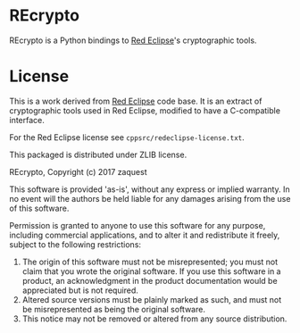 # REcrypto

REcrypto is a Python bindings to
[Red Eclipse](https://redeclipse.net)'s cryptographic tools.

# License

This is a work derived from [Red Eclipse](https://redeclipse.net) code
base. It is an extract of cryptographic tools used in Red Eclipse,
modified to have a C-compatible interface.

For the Red Eclipse license see `cppsrc/redeclipse-license.txt`.

This packaged is distributed under ZLIB license.

REcrypto, Copyright (c) 2017 zaquest

This software is provided 'as-is', without any express or implied
warranty. In no event will the authors be held liable for any damages
arising from the use of this software.

Permission is granted to anyone to use this software for any purpose,
including commercial applications, and to alter it and redistribute it
freely, subject to the following restrictions:

1. The origin of this software must not be misrepresented; you must not
   claim that you wrote the original software. If you use this software
   in a product, an acknowledgment in the product documentation would be
   appreciated but is not required.
2. Altered source versions must be plainly marked as such, and must not be
   misrepresented as being the original software.
3. This notice may not be removed or altered from any source distribution.
